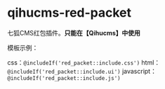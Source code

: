 # qihucms-red-packet
七狐CMS红包插件。**只能在【Qihucms】中使用**

模板示例：

css：`@includeIf('red_packet::include.css')`
html：`@includeIf('red_packet::include.ui')`
javascript：`@includeIf('red_packet::include.js')`

